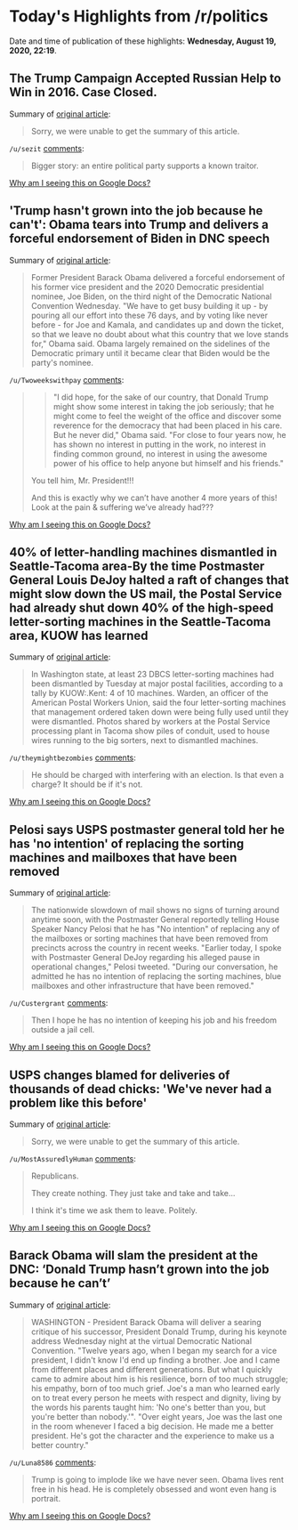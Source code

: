 # Today's Highlights from /r/politics

Date and time of publication of these highlights: **Wednesday, August 19, 2020, 22:19**.

## The Trump Campaign Accepted Russian Help to Win in 2016. Case Closed.

Summary of [original article](https://www.nytimes.com/2020/08/19/opinion/trump-russia-2016-report.html):

> Sorry, we were unable to get the summary of this article.

`/u/sezit` [comments](https://www.reddit.com/r/politics/comments/id18c8/the_trump_campaign_accepted_russian_help_to_win/):

> Bigger story: an entire political party supports a known traitor.

[Why am I seeing this on Google Docs?](https://docs.google.com/document/d/1Dc6We63vOXIZsc0op-Bt4abqkYjXzOigalQqFxmvvbM/edit?usp=sharing)

## 'Trump hasn't grown into the job because he can't': Obama tears into Trump and delivers a forceful endorsement of Biden in DNC speech

Summary of [original article](https://www.businessinsider.com/barack-obama-endorses-joe-biden-dnc-speech-video-2020-8):

> Former President Barack Obama delivered a forceful endorsement of his former vice president and the 2020 Democratic presidential nominee, Joe Biden, on the third night of the Democratic National Convention Wednesday. "We have to get busy building it up - by pouring all our effort into these 76 days, and by voting like never before - for Joe and Kamala, and candidates up and down the ticket, so that we leave no doubt about what this country that we love stands for," Obama said. Obama largely remained on the sidelines of the Democratic primary until it became clear that Biden would be the party's nominee.

`/u/Twoweekswithpay` [comments](https://www.reddit.com/r/politics/comments/id27se/trump_hasnt_grown_into_the_job_because_he_cant/):

> > "I did hope, for the sake of our country, that Donald Trump might show some interest in taking the job seriously; that he might come to feel the weight of the office and discover some reverence for the democracy that had been placed in his care. But he never did," Obama said. "For close to four years now, he has shown no interest in putting in the work, no interest in finding common ground, no interest in using the awesome power of his office to help anyone but himself and his friends."
> 
> You tell him, Mr. President!!! 
> 
> And this is exactly why we can’t have another 4 more years of this! Look at the pain & suffering we’ve already had???

[Why am I seeing this on Google Docs?](https://docs.google.com/document/d/1Dc6We63vOXIZsc0op-Bt4abqkYjXzOigalQqFxmvvbM/edit?usp=sharing)

## 40% of letter-handling machines dismantled in Seattle-Tacoma area-By the time Postmaster General Louis DeJoy halted a raft of changes that might slow down the US mail, the Postal Service had already shut down 40% of the high-speed letter-sorting machines in the Seattle-Tacoma area, KUOW has learned

Summary of [original article](https://www.kuow.org/stories/nearly-half-of-mail-sorting-machines-in-seattle-area-already-dismantled):

> In Washington state, at least 23 DBCS letter-sorting machines had been dismantled by Tuesday at major postal facilities, according to a tally by KUOW:.Kent: 4 of 10 machines. Warden, an officer of the American Postal Workers Union, said the four letter-sorting machines that management ordered taken down were being fully used until they were dismantled. Photos shared by workers at the Postal Service processing plant in Tacoma show piles of conduit, used to house wires running to the big sorters, next to dismantled machines.

`/u/theymightbezombies` [comments](https://www.reddit.com/r/politics/comments/icyt4s/40_of_letterhandling_machines_dismantled_in/):

> He should be charged with interfering with an election. Is that even a charge? It should be if it's not.

[Why am I seeing this on Google Docs?](https://docs.google.com/document/d/1Dc6We63vOXIZsc0op-Bt4abqkYjXzOigalQqFxmvvbM/edit?usp=sharing)

## Pelosi says USPS postmaster general told her he has 'no intention' of replacing the sorting machines and mailboxes that have been removed

Summary of [original article](https://www.businessinsider.com/pelosi-postmaster-general-no-intention-replacing-machines-mailboxes-2020-8):

> The nationwide slowdown of mail shows no signs of turning around anytime soon, with the Postmaster General reportedly telling House Speaker Nancy Pelosi that he has "No intention" of replacing any of the mailboxes or sorting machines that have been removed from precincts across the country in recent weeks. "Earlier today, I spoke with Postmaster General DeJoy regarding his alleged pause in operational changes," Pelosi tweeted. "During our conversation, he admitted he has no intention of replacing the sorting machines, blue mailboxes and other infrastructure that have been removed."

`/u/Custergrant` [comments](https://www.reddit.com/r/politics/comments/icv7tt/pelosi_says_usps_postmaster_general_told_her_he/):

> Then I hope he has no intention of keeping his job and his freedom outside a jail cell.

[Why am I seeing this on Google Docs?](https://docs.google.com/document/d/1Dc6We63vOXIZsc0op-Bt4abqkYjXzOigalQqFxmvvbM/edit?usp=sharing)

## USPS changes blamed for deliveries of thousands of dead chicks: 'We've never had a problem like this before'

Summary of [original article](https://thehill.com/homenews/state-watch/512844-usps-changes-blamed-for-deliveries-of-thousands-of-dead-chicks-weve):

> Sorry, we were unable to get the summary of this article.

`/u/MostAssuredlyHuman` [comments](https://www.reddit.com/r/politics/comments/id0s0u/usps_changes_blamed_for_deliveries_of_thousands/):

> Republicans.
> 
> They create nothing. They just take and take and take...
> 
> I think it's time we ask them to leave. Politely.

[Why am I seeing this on Google Docs?](https://docs.google.com/document/d/1Dc6We63vOXIZsc0op-Bt4abqkYjXzOigalQqFxmvvbM/edit?usp=sharing)

## Barack Obama will slam the president at the DNC: ‘Donald Trump hasn’t grown into the job because he can’t’

Summary of [original article](https://www.cnbc.com/2020/08/19/dnc-2020-barack-obama-rips-donald-trump-in-speech.html):

> WASHINGTON - President Barack Obama will deliver a searing critique of his successor, President Donald Trump, during his keynote address Wednesday night at the virtual Democratic National Convention. "Twelve years ago, when I began my search for a vice president, I didn't know I'd end up finding a brother. Joe and I came from different places and different generations. But what I quickly came to admire about him is his resilience, born of too much struggle; his empathy, born of too much grief. Joe's a man who learned early on to treat every person he meets with respect and dignity, living by the words his parents taught him: 'No one's better than you, but you're better than nobody.'". "Over eight years, Joe was the last one in the room whenever I faced a big decision. He made me a better president. He's got the character and the experience to make us a better country."

`/u/Luna8586` [comments](https://www.reddit.com/r/politics/comments/icx5qo/barack_obama_will_slam_the_president_at_the_dnc/):

> Trump is going to implode like we have never seen. Obama lives rent free in his head. He is completely obsessed and wont even hang is portrait.

[Why am I seeing this on Google Docs?](https://docs.google.com/document/d/1Dc6We63vOXIZsc0op-Bt4abqkYjXzOigalQqFxmvvbM/edit?usp=sharing)

